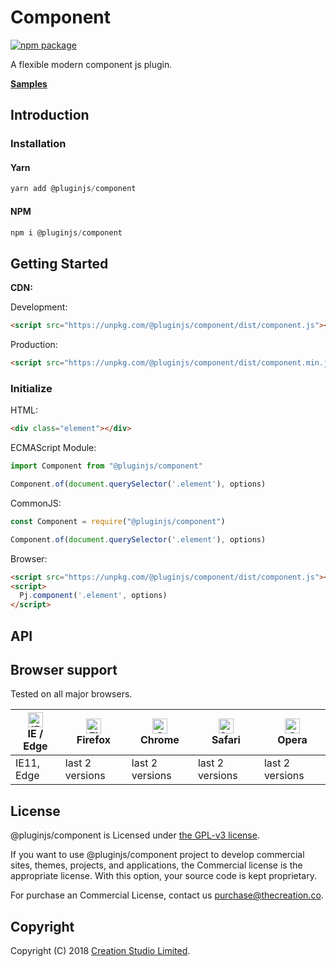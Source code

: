 # Component

[![npm package](https://img.shields.io/npm/v/@pluginjs/component.svg)](https://www.npmjs.com/package/@pluginjs/component)

A flexible modern component js plugin.

**[Samples](https://codesandbox.io/s/github/pluginjs/pluginjs/tree/master/modules/component/samples)**

## Introduction
### Installation

#### Yarn

```javascript
yarn add @pluginjs/component
```

#### NPM

```javascript
npm i @pluginjs/component
```

## Getting Started

**CDN:**

Development:

```html
<script src="https://unpkg.com/@pluginjs/component/dist/component.js"></script>
```

Production:

```html
<script src="https://unpkg.com/@pluginjs/component/dist/component.min.js"></script>
```

### Initialize

HTML:

```html
<div class="element"></div>
```

ECMAScript Module:

```javascript
import Component from "@pluginjs/component"

Component.of(document.querySelector('.element'), options)
```

CommonJS:

```javascript
const Component = require("@pluginjs/component")

Component.of(document.querySelector('.element'), options)
```

Browser:

```html
<script src="https://unpkg.com/@pluginjs/component/dist/component.js"></script>
<script>
  Pj.component('.element', options)
</script>
```

## API

## Browser support

Tested on all major browsers.

| [<img src="https://raw.githubusercontent.com/alrra/browser-logos/master/src/edge/edge_48x48.png" alt="IE / Edge" width="24px" height="24px" />](http://godban.github.io/browsers-support-badges/)</br>IE / Edge | [<img src="https://raw.githubusercontent.com/alrra/browser-logos/master/src/firefox/firefox_48x48.png" alt="Firefox" width="24px" height="24px" />](http://godban.github.io/browsers-support-badges/)</br>Firefox | [<img src="https://raw.githubusercontent.com/alrra/browser-logos/master/src/chrome/chrome_48x48.png" alt="Chrome" width="24px" height="24px" />](http://godban.github.io/browsers-support-badges/)</br>Chrome | [<img src="https://raw.githubusercontent.com/alrra/browser-logos/master/src/safari/safari_48x48.png" alt="Safari" width="24px" height="24px" />](http://godban.github.io/browsers-support-badges/)</br>Safari | [<img src="https://raw.githubusercontent.com/alrra/browser-logos/master/src/opera/opera_48x48.png" alt="Opera" width="24px" height="24px" />](http://godban.github.io/browsers-support-badges/)</br>Opera |
| --------- | --------- | --------- | --------- | --------- |
| IE11, Edge| last 2 versions| last 2 versions| last 2 versions| last 2 versions|

## License

@pluginjs/component is Licensed under [the GPL-v3 license](LICENSE).

If you want to use @pluginjs/component project to develop commercial sites, themes, projects, and applications, the Commercial license is the appropriate license. With this option, your source code is kept proprietary.

For purchase an Commercial License, contact us purchase@thecreation.co.

## Copyright

Copyright (C) 2018 [Creation Studio Limited](creationstudio.com).